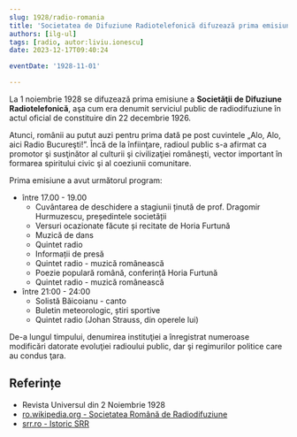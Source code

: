 ```yaml
---
slug: 1928/radio-romania
title: 'Societatea de Difuziune Radiotelefonică difuzează prima emisiune publică'
authors: [ilg-ul]
tags: [radio, autor:liviu.ionescu]
date: 2023-12-17T09:40:24

eventDate: '1928-11-01'

---
```


La 1 noiembrie 1928 se difuzează prima emisiune a **Societăţii de
Difuziune Radiotelefonică**, aşa cum era denumit serviciul public
de radiodifuziune în actul oficial de constituire din 22 decembrie 1926.

<!-- truncate -->

Atunci, românii au putut auzi pentru prima dată pe post cuvintele
„Alo, Alo, aici Radio Bucureşti!”. Încă de la înfiinţare, radioul
public s-a afirmat ca promotor şi susţinător al culturii şi
civilizaţiei româneşti, vector important în formarea spiritului
civic şi al coeziunii comunitare.

Prima emisiune a avut următorul program:

- între 17.00 - 19.00
    - Cuvântarea de deschidere a stagiunii ținută de prof.
      Dragomir Hurmuzescu, președintele societății
    - Versuri ocazionate făcute și recitate de Horia Furtună
    - Muzică de dans
    - Quintet radio
    - Informații de presă
    - Quintet radio - muzică românească
    - Poezie populară română, conferință Horia Furtună
    - Quintet radio - muzică românească
- între 21:00 - 24:00
    - Solistă Băicoianu - canto
    - Buletin meteorologic, știri sportive
    - Quintet radio (Johan Strauss, din operele lui)

De-a lungul timpului, denumirea instituţiei a înregistrat
numeroase modificări datorate evoluţiei radioului public,
dar şi regimurilor politice care au condus ţara.

## Referințe

- Revista Universul din 2 Noiembrie 1928
- [ro.wikipedia.org - Societatea Română de Radiodifuziune](https://ro.wikipedia.org/wiki/Societatea_Română_de_Radiodifuziune)
- [srr.ro - Istoric SRR](https://www.srr.ro/institutie/istoric/istoric-societatea-romana-de-radiodifuziune-id9.html)
